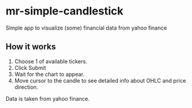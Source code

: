 # mr-simple-candlestick
Simple app to visualize (some) financial data from yahoo finance

## How it works
1. Choose 1 of available tickers.
2. Click Submit
3. Wait for the chart to appear. 
4. Move cursor to the candle to see detailed info about OHLC and price direction.

Data is taken from yahoo finance.
